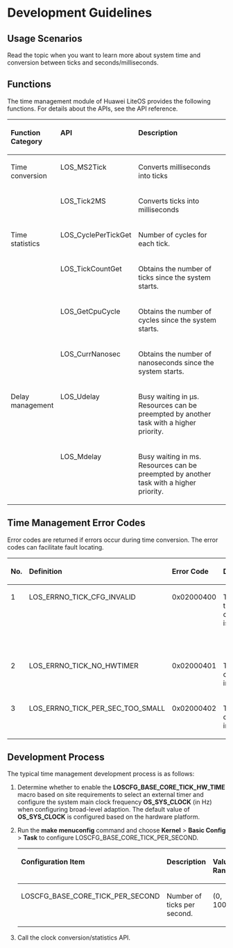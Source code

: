 # Development Guidelines<a name="EN-US_TOPIC_0311018437"></a>

## Usage Scenarios<a name="en-us_topic_0175230408_section25528897165014"></a>

Read the topic when you want to learn more about system time and conversion between ticks and seconds/milliseconds.

## Functions<a name="en-us_topic_0175230408_section5599199614853"></a>

The time management module of Huawei LiteOS provides the following functions. For details about the APIs, see the API reference.

<a name="en-us_topic_0175230408_table1597633114853"></a>
<table><thead align="left"><tr id="en-us_topic_0175230408_row6547625614853"><th class="cellrowborder" valign="top" width="17.07%" id="mcps1.1.4.1.1"><p id="en-us_topic_0175230408_p197652314853"><a name="en-us_topic_0175230408_p197652314853"></a><a name="en-us_topic_0175230408_p197652314853"></a>Function Category</p>
</th>
<th class="cellrowborder" valign="top" width="18.68%" id="mcps1.1.4.1.2"><p id="en-us_topic_0175230408_p3159926114853"><a name="en-us_topic_0175230408_p3159926114853"></a><a name="en-us_topic_0175230408_p3159926114853"></a>API</p>
</th>
<th class="cellrowborder" valign="top" width="64.25%" id="mcps1.1.4.1.3"><p id="en-us_topic_0175230408_p1752099814853"><a name="en-us_topic_0175230408_p1752099814853"></a><a name="en-us_topic_0175230408_p1752099814853"></a>Description</p>
</th>
</tr>
</thead>
<tbody><tr id="en-us_topic_0175230408_row37761567115936"><td class="cellrowborder" rowspan="2" valign="top" width="17.07%" headers="mcps1.1.4.1.1 "><p id="en-us_topic_0175230408_p66321365112810"><a name="en-us_topic_0175230408_p66321365112810"></a><a name="en-us_topic_0175230408_p66321365112810"></a>Time conversion</p>
</td>
<td class="cellrowborder" valign="top" width="18.68%" headers="mcps1.1.4.1.2 "><p id="en-us_topic_0175230408_p38788111115936"><a name="en-us_topic_0175230408_p38788111115936"></a><a name="en-us_topic_0175230408_p38788111115936"></a>LOS_MS2Tick</p>
</td>
<td class="cellrowborder" valign="top" width="64.25%" headers="mcps1.1.4.1.3 "><p id="en-us_topic_0175230408_p54829304115936"><a name="en-us_topic_0175230408_p54829304115936"></a><a name="en-us_topic_0175230408_p54829304115936"></a>Converts milliseconds into ticks</p>
</td>
</tr>
<tr id="en-us_topic_0175230408_row2021456214853"><td class="cellrowborder" valign="top" headers="mcps1.1.4.1.1 "><p id="en-us_topic_0175230408_p2676682114853"><a name="en-us_topic_0175230408_p2676682114853"></a><a name="en-us_topic_0175230408_p2676682114853"></a>LOS_Tick2MS</p>
</td>
<td class="cellrowborder" valign="top" headers="mcps1.1.4.1.2 "><p id="en-us_topic_0175230408_p2062890114853"><a name="en-us_topic_0175230408_p2062890114853"></a><a name="en-us_topic_0175230408_p2062890114853"></a>Converts ticks into milliseconds</p>
</td>
</tr>
<tr id="en-us_topic_0175230408_row4646930012230"><td class="cellrowborder" rowspan="4" valign="top" width="17.07%" headers="mcps1.1.4.1.1 "><p id="en-us_topic_0175230408_p54265225145715"><a name="en-us_topic_0175230408_p54265225145715"></a><a name="en-us_topic_0175230408_p54265225145715"></a>Time statistics</p>
</td>
<td class="cellrowborder" valign="top" width="18.68%" headers="mcps1.1.4.1.2 "><p id="en-us_topic_0175230408_p951174812230"><a name="en-us_topic_0175230408_p951174812230"></a><a name="en-us_topic_0175230408_p951174812230"></a>LOS_CyclePerTickGet</p>
</td>
<td class="cellrowborder" valign="top" width="64.25%" headers="mcps1.1.4.1.3 "><p id="en-us_topic_0175230408_p3225415312230"><a name="en-us_topic_0175230408_p3225415312230"></a><a name="en-us_topic_0175230408_p3225415312230"></a>Number of cycles for each tick.</p>
</td>
</tr>
<tr id="en-us_topic_0175230408_row5082319714571"><td class="cellrowborder" valign="top" headers="mcps1.1.4.1.1 "><p id="en-us_topic_0175230408_p33407133145715"><a name="en-us_topic_0175230408_p33407133145715"></a><a name="en-us_topic_0175230408_p33407133145715"></a>LOS_TickCountGet</p>
</td>
<td class="cellrowborder" valign="top" headers="mcps1.1.4.1.2 "><p id="en-us_topic_0175230408_p21623253145715"><a name="en-us_topic_0175230408_p21623253145715"></a><a name="en-us_topic_0175230408_p21623253145715"></a>Obtains the number of ticks since the system starts.</p>
</td>
</tr>
<tr id="en-us_topic_0175230408_row155873165506"><td class="cellrowborder" valign="top" headers="mcps1.1.4.1.1 "><p id="en-us_topic_0175230408_p16587171610509"><a name="en-us_topic_0175230408_p16587171610509"></a><a name="en-us_topic_0175230408_p16587171610509"></a>LOS_GetCpuCycle</p>
</td>
<td class="cellrowborder" valign="top" headers="mcps1.1.4.1.2 "><p id="en-us_topic_0175230408_p1758741635020"><a name="en-us_topic_0175230408_p1758741635020"></a><a name="en-us_topic_0175230408_p1758741635020"></a>Obtains the number of cycles since the system starts.</p>
</td>
</tr>
<tr id="en-us_topic_0175230408_row01423075018"><td class="cellrowborder" valign="top" headers="mcps1.1.4.1.1 "><p id="en-us_topic_0175230408_p15146306504"><a name="en-us_topic_0175230408_p15146306504"></a><a name="en-us_topic_0175230408_p15146306504"></a>LOS_CurrNanosec</p>
</td>
<td class="cellrowborder" valign="top" headers="mcps1.1.4.1.2 "><p id="en-us_topic_0175230408_p1314173035019"><a name="en-us_topic_0175230408_p1314173035019"></a><a name="en-us_topic_0175230408_p1314173035019"></a>Obtains the number of nanoseconds since the system starts.</p>
</td>
</tr>
<tr id="en-us_topic_0175230408_row39991813135113"><td class="cellrowborder" rowspan="2" valign="top" width="17.07%" headers="mcps1.1.4.1.1 "><p id="en-us_topic_0175230408_p164791723145114"><a name="en-us_topic_0175230408_p164791723145114"></a><a name="en-us_topic_0175230408_p164791723145114"></a>Delay management</p>
</td>
<td class="cellrowborder" valign="top" width="18.68%" headers="mcps1.1.4.1.2 "><p id="en-us_topic_0175230408_p12999113115113"><a name="en-us_topic_0175230408_p12999113115113"></a><a name="en-us_topic_0175230408_p12999113115113"></a>LOS_Udelay</p>
</td>
<td class="cellrowborder" valign="top" width="64.25%" headers="mcps1.1.4.1.3 "><p id="en-us_topic_0175230408_p7999111315513"><a name="en-us_topic_0175230408_p7999111315513"></a><a name="en-us_topic_0175230408_p7999111315513"></a>Busy waiting in μs. Resources can be preempted by another task with a higher priority.</p>
</td>
</tr>
<tr id="en-us_topic_0175230408_row1195310175513"><td class="cellrowborder" valign="top" headers="mcps1.1.4.1.1 "><p id="en-us_topic_0175230408_p12953417125120"><a name="en-us_topic_0175230408_p12953417125120"></a><a name="en-us_topic_0175230408_p12953417125120"></a>LOS_Mdelay</p>
</td>
<td class="cellrowborder" valign="top" headers="mcps1.1.4.1.2 "><p id="en-us_topic_0175230408_p1195351765110"><a name="en-us_topic_0175230408_p1195351765110"></a><a name="en-us_topic_0175230408_p1195351765110"></a>Busy waiting in ms. Resources can be preempted by another task with a higher priority.</p>
</td>
</tr>
</tbody>
</table>

## Time Management Error Codes<a name="en-us_topic_0175230408_section1387861718220"></a>

Error codes are returned if errors occur during time conversion. The error codes can facilitate fault locating.

<a name="en-us_topic_0175230408_table6015294495642"></a>
<table><thead align="left"><tr id="en-us_topic_0175230408_row2267197395642"><th class="cellrowborder" valign="top" width="5.65%" id="mcps1.1.6.1.1"><p id="en-us_topic_0175230408_p1908783195642"><a name="en-us_topic_0175230408_p1908783195642"></a><a name="en-us_topic_0175230408_p1908783195642"></a>No.</p>
</th>
<th class="cellrowborder" valign="top" width="22.41%" id="mcps1.1.6.1.2"><p id="en-us_topic_0175230408_p261046995642"><a name="en-us_topic_0175230408_p261046995642"></a><a name="en-us_topic_0175230408_p261046995642"></a>Definition</p>
</th>
<th class="cellrowborder" valign="top" width="12.15%" id="mcps1.1.6.1.3"><p id="en-us_topic_0175230408_p1012144095642"><a name="en-us_topic_0175230408_p1012144095642"></a><a name="en-us_topic_0175230408_p1012144095642"></a>Error Code</p>
</th>
<th class="cellrowborder" valign="top" width="20.72%" id="mcps1.1.6.1.4"><p id="en-us_topic_0175230408_p1453028795642"><a name="en-us_topic_0175230408_p1453028795642"></a><a name="en-us_topic_0175230408_p1453028795642"></a>Description</p>
</th>
<th class="cellrowborder" valign="top" width="39.07%" id="mcps1.1.6.1.5"><p id="en-us_topic_0175230408_p2753561710026"><a name="en-us_topic_0175230408_p2753561710026"></a><a name="en-us_topic_0175230408_p2753561710026"></a>Reference Solution</p>
</th>
</tr>
</thead>
<tbody><tr id="en-us_topic_0175230408_row6366372295642"><td class="cellrowborder" valign="top" width="5.65%" headers="mcps1.1.6.1.1 "><p id="en-us_topic_0175230408_p5648782795642"><a name="en-us_topic_0175230408_p5648782795642"></a><a name="en-us_topic_0175230408_p5648782795642"></a>1</p>
</td>
<td class="cellrowborder" valign="top" width="22.41%" headers="mcps1.1.6.1.2 "><p id="en-us_topic_0175230408_p1211123695642"><a name="en-us_topic_0175230408_p1211123695642"></a><a name="en-us_topic_0175230408_p1211123695642"></a>LOS_ERRNO_TICK_CFG_INVALID</p>
</td>
<td class="cellrowborder" valign="top" width="12.15%" headers="mcps1.1.6.1.3 "><p id="en-us_topic_0175230408_p74295235817"><a name="en-us_topic_0175230408_p74295235817"></a><a name="en-us_topic_0175230408_p74295235817"></a>0x02000400</p>
</td>
<td class="cellrowborder" valign="top" width="20.72%" headers="mcps1.1.6.1.4 "><p id="en-us_topic_0175230408_p492720095642"><a name="en-us_topic_0175230408_p492720095642"></a><a name="en-us_topic_0175230408_p492720095642"></a>The system tick configuration is invalid.</p>
</td>
<td class="cellrowborder" valign="top" width="39.07%" headers="mcps1.1.6.1.5 "><p id="en-us_topic_0175230408_p1579250110026"><a name="en-us_topic_0175230408_p1579250110026"></a><a name="en-us_topic_0175230408_p1579250110026"></a>Configure a valid system main clock frequency <strong id="en-us_topic_0175230408_b99873172392"><a name="en-us_topic_0175230408_b99873172392"></a><a name="en-us_topic_0175230408_b99873172392"></a>OS_SYS_CLOCK</strong> when configuring board-level adaption, and run the <strong id="en-us_topic_0175230408_b51738874416"><a name="en-us_topic_0175230408_b51738874416"></a><a name="en-us_topic_0175230408_b51738874416"></a>make menuconfig</strong> command to configure <strong id="en-us_topic_0175230408_b15991121054415"><a name="en-us_topic_0175230408_b15991121054415"></a><a name="en-us_topic_0175230408_b15991121054415"></a>LOSCFG_BASE_CORE_TICK_PER_SECOND</strong>.</p>
</td>
</tr>
<tr id="en-us_topic_0175230408_row557969859212"><td class="cellrowborder" valign="top" width="5.65%" headers="mcps1.1.6.1.1 "><p id="en-us_topic_0175230408_p232619649212"><a name="en-us_topic_0175230408_p232619649212"></a><a name="en-us_topic_0175230408_p232619649212"></a>2</p>
</td>
<td class="cellrowborder" valign="top" width="22.41%" headers="mcps1.1.6.1.2 "><p id="en-us_topic_0175230408_p51709119212"><a name="en-us_topic_0175230408_p51709119212"></a><a name="en-us_topic_0175230408_p51709119212"></a>LOS_ERRNO_TICK_NO_HWTIMER</p>
</td>
<td class="cellrowborder" valign="top" width="12.15%" headers="mcps1.1.6.1.3 "><p id="en-us_topic_0175230408_p161906189212"><a name="en-us_topic_0175230408_p161906189212"></a><a name="en-us_topic_0175230408_p161906189212"></a>0x02000401</p>
</td>
<td class="cellrowborder" valign="top" width="20.72%" headers="mcps1.1.6.1.4 "><p id="en-us_topic_0175230408_p363716869212"><a name="en-us_topic_0175230408_p363716869212"></a><a name="en-us_topic_0175230408_p363716869212"></a>The error code is not in use.</p>
</td>
<td class="cellrowborder" valign="top" width="39.07%" headers="mcps1.1.6.1.5 "><p id="en-us_topic_0175230408_p604254509212"><a name="en-us_topic_0175230408_p604254509212"></a><a name="en-us_topic_0175230408_p604254509212"></a>-</p>
</td>
</tr>
<tr id="en-us_topic_0175230408_row194798692831"><td class="cellrowborder" valign="top" width="5.65%" headers="mcps1.1.6.1.1 "><p id="en-us_topic_0175230408_p2356914592831"><a name="en-us_topic_0175230408_p2356914592831"></a><a name="en-us_topic_0175230408_p2356914592831"></a>3</p>
</td>
<td class="cellrowborder" valign="top" width="22.41%" headers="mcps1.1.6.1.2 "><p id="en-us_topic_0175230408_p3005261392831"><a name="en-us_topic_0175230408_p3005261392831"></a><a name="en-us_topic_0175230408_p3005261392831"></a>LOS_ERRNO_TICK_PER_SEC_TOO_SMALL</p>
</td>
<td class="cellrowborder" valign="top" width="12.15%" headers="mcps1.1.6.1.3 "><p id="en-us_topic_0175230408_p22084010581"><a name="en-us_topic_0175230408_p22084010581"></a><a name="en-us_topic_0175230408_p22084010581"></a>0x02000402</p>
</td>
<td class="cellrowborder" valign="top" width="20.72%" headers="mcps1.1.6.1.4 "><p id="en-us_topic_0175230408_p935741992831"><a name="en-us_topic_0175230408_p935741992831"></a><a name="en-us_topic_0175230408_p935741992831"></a>The error code is not in use.</p>
</td>
<td class="cellrowborder" valign="top" width="39.07%" headers="mcps1.1.6.1.5 "><p id="en-us_topic_0175230408_p1975349392831"><a name="en-us_topic_0175230408_p1975349392831"></a><a name="en-us_topic_0175230408_p1975349392831"></a>-</p>
</td>
</tr>
</tbody>
</table>

## Development Process<a name="en-us_topic_0175230408_section51115536141116"></a>

The typical time management development process is as follows:

1.  Determine whether to enable the  **LOSCFG\_BASE\_CORE\_TICK\_HW\_TIME**  macro based on site requirements to select an external timer and configure the system main clock frequency  **OS\_SYS\_CLOCK**  \(in Hz\) when configuring broad-level adaption. The default value of  **OS\_SYS\_CLOCK**  is configured based on the hardware platform.
2.  Run the  **make menuconfig**  command and choose  **Kernel**  \>  **Basic Config**  \>  **Task**  to configure LOSCFG\_BASE\_CORE\_TICK\_PER\_SECOND.

    <a name="en-us_topic_0175230408_table1124543155750"></a>
    <table><thead align="left"><tr id="en-us_topic_0175230408_row32017475155750"><th class="cellrowborder" valign="top" width="27.400000000000002%" id="mcps1.1.6.1.1"><p id="en-us_topic_0175230408_p15912448155750"><a name="en-us_topic_0175230408_p15912448155750"></a><a name="en-us_topic_0175230408_p15912448155750"></a>Configuration Item</p>
    </th>
    <th class="cellrowborder" valign="top" width="27.12%" id="mcps1.1.6.1.2"><p id="en-us_topic_0175230408_p13839897155750"><a name="en-us_topic_0175230408_p13839897155750"></a><a name="en-us_topic_0175230408_p13839897155750"></a>Description</p>
    </th>
    <th class="cellrowborder" valign="top" width="17.02%" id="mcps1.1.6.1.3"><p id="en-us_topic_0175230408_p47289871155750"><a name="en-us_topic_0175230408_p47289871155750"></a><a name="en-us_topic_0175230408_p47289871155750"></a>Value Range</p>
    </th>
    <th class="cellrowborder" valign="top" width="14.96%" id="mcps1.1.6.1.4"><p id="en-us_topic_0175230408_p5274313155750"><a name="en-us_topic_0175230408_p5274313155750"></a><a name="en-us_topic_0175230408_p5274313155750"></a>Default Value</p>
    </th>
    <th class="cellrowborder" valign="top" width="13.5%" id="mcps1.1.6.1.5"><p id="en-us_topic_0175230408_p24566191155750"><a name="en-us_topic_0175230408_p24566191155750"></a><a name="en-us_topic_0175230408_p24566191155750"></a>Dependency</p>
    </th>
    </tr>
    </thead>
    <tbody><tr id="en-us_topic_0175230408_row58661230155951"><td class="cellrowborder" valign="top" width="27.400000000000002%" headers="mcps1.1.6.1.1 "><p id="en-us_topic_0175230408_p53939171155951"><a name="en-us_topic_0175230408_p53939171155951"></a><a name="en-us_topic_0175230408_p53939171155951"></a>LOSCFG_BASE_CORE_TICK_PER_SECOND</p>
    </td>
    <td class="cellrowborder" valign="top" width="27.12%" headers="mcps1.1.6.1.2 "><p id="en-us_topic_0175230408_p6996745155951"><a name="en-us_topic_0175230408_p6996745155951"></a><a name="en-us_topic_0175230408_p6996745155951"></a>Number of ticks per second.</p>
    </td>
    <td class="cellrowborder" valign="top" width="17.02%" headers="mcps1.1.6.1.3 "><p id="en-us_topic_0175230408_p7058646112722"><a name="en-us_topic_0175230408_p7058646112722"></a><a name="en-us_topic_0175230408_p7058646112722"></a>(0, 1000]</p>
    </td>
    <td class="cellrowborder" valign="top" width="14.96%" headers="mcps1.1.6.1.4 "><p id="en-us_topic_0175230408_p3184774155951"><a name="en-us_topic_0175230408_p3184774155951"></a><a name="en-us_topic_0175230408_p3184774155951"></a>100</p>
    </td>
    <td class="cellrowborder" valign="top" width="13.5%" headers="mcps1.1.6.1.5 "><p id="en-us_topic_0175230408_p56640174155951"><a name="en-us_topic_0175230408_p56640174155951"></a><a name="en-us_topic_0175230408_p56640174155951"></a>None</p>
    </td>
    </tr>
    </tbody>
    </table>

3.  Call the clock conversion/statistics API.

